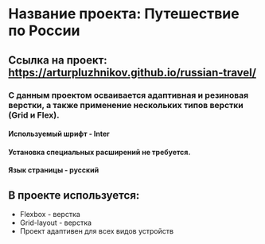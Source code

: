 # Название проекта: Путешествие по России

## Ссылка на проект: https://arturpluzhnikov.github.io/russian-travel/

### С данным проектом осваивается адаптивная и резиновая верстки, а также применение нескольких типов верстки (Grid и Flex).
#### Используемый шрифт - Inter
#### Установка специальных расширений не требуется.  
#### Язык страницы - русский
## В проекте используется:
* Flexbox - верстка
* Grid-layout - верстка
* Проект адаптивен для всех видов устройств

